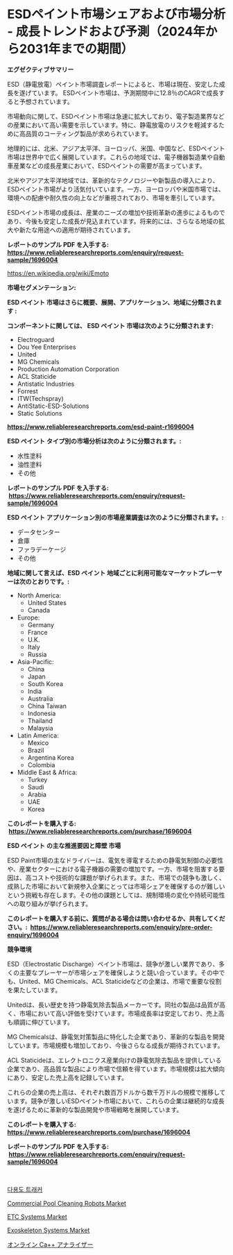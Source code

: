 <p><h1>ESDペイント市場シェアおよび市場分析 - 成長トレンドおよび予測（2024年から2031年までの期間）</h1></p><p><strong>エグゼクティブサマリー</strong></p>
<p><p>ESD（静電放電）ペイント市場調査レポートによると、市場は現在、安定した成長を遂げています。 ESDペイント市場は、予測期間中に12.8％のCAGRで成長すると予想されています。</p><p>市場動向に関して、ESDペイント市場は急速に拡大しており、電子製造業界などの産業において高い需要を示しています。特に、静電放電のリスクを軽減するために高品質のコーティング製品が求められています。</p><p>地理的には、北米、アジア太平洋、ヨーロッパ、米国、中国など、ESDペイント市場は世界中で広く展開しています。これらの地域では、電子機器製造業や自動車産業などの成長産業において、ESDペイントの需要が高まっています。</p><p>北米やアジア太平洋地域では、革新的なテクノロジーや新製品の導入により、ESDペイント市場がより活気付いています。一方、ヨーロッパや米国市場では、環境への配慮や耐久性の向上などが重視されており、市場を牽引しています。</p><p>ESDペイント市場の成長は、産業のニーズの増加や技術革新の進歩によるものであり、今後も安定した成長が見込まれています。将来的には、さらなる地域の拡大や新たな用途への適用が期待されています。</p></p>
<p><strong>レポートのサンプル PDF を入手する: <a href="https://www.reliableresearchreports.com/enquiry/request-sample/1696004">https://www.reliableresearchreports.com/enquiry/request-sample/1696004</a></strong></p>
<p><a href="https://en.wikipedia.org/wiki/Emoto">https://en.wikipedia.org/wiki/Emoto</a></p>
<p><strong>市場セグメンテーション:</strong></p>
<p><strong> ESD ペイント 市場はさらに概要、展開、アプリケーション、地域に分類されます :</strong></p>
<p><strong>コンポーネントに関しては、 ESD ペイント 市場は次のように分類されます: &nbsp;</strong></p>
<p><ul><li>Electroguard</li><li>Dou Yee Enterprises</li><li>United</li><li>MG Chemicals</li><li>Production Automation Corporation</li><li>ACL Staticide</li><li>Antistatic Industries</li><li>Forrest</li><li>ITW(Techspray)</li><li>AntiStatic-ESD-Solutions</li><li>Static Solutions</li></ul></p>
<p><strong><a href="https://www.reliableresearchreports.com/esd-paint-r1696004">https://www.reliableresearchreports.com/esd-paint-r1696004</a></strong></p>
<p><strong> ESD ペイント タイプ別の市場分析は次のように分類されます。:</strong></p>
<p><ul><li>水性塗料</li><li>油性塗料</li><li>その他</li></ul></p>
<p><strong>レポートのサンプル PDF を入手する: &nbsp;<a href="https://www.reliableresearchreports.com/enquiry/request-sample/1696004">https://www.reliableresearchreports.com/enquiry/request-sample/1696004</a></strong></p>
<p><strong> ESD ペイント アプリケーション別の市場産業調査は次のように分類されます。:</strong></p>
<p><ul><li>データセンター</li><li>倉庫</li><li>ファラデーケージ</li><li>その他</li></ul></p>
<p><strong>地域に関して言えば、ESD ペイント 地域ごとに利用可能なマーケットプレーヤーは次のとおりです。:</strong></p>
<p><ul>
    <li>
        North America:
        <ul>
            <li>United States</li>
            <li>Canada</li>
        </ul>
    </li>
    <li>
        Europe:
        <ul>
            <li>Germany</li>
            <li>France</li>
            <li>U.K.</li>
            <li>Italy</li>
            <li>Russia</li>
        </ul>
    </li>
    <li>
        Asia-Pacific:
        <ul>
            <li>China</li>
            <li>Japan</li>
            <li>South Korea</li>
            <li>India</li>
            <li>Australia</li>
            <li>China Taiwan</li>
            <li>Indonesia</li>
            <li>Thailand</li>
            <li>Malaysia</li>
        </ul>
    </li>
    <li>
        Latin America:
        <ul>
            <li>Mexico</li>
            <li>Brazil</li>
            <li>Argentina Korea</li>
            <li>Colombia</li>
        </ul>
    </li>
    <li>
        Middle East & Africa:
        <ul>
            <li>Turkey</li>
            <li>Saudi</li>
            <li>Arabia</li>
            <li>UAE</li>
            <li>Korea</li>
        </ul>
    </li>
    </ul></p>
<p><strong>このレポートを購入する: &nbsp;<a href="https://www.reliableresearchreports.com/purchase/1696004">https://www.reliableresearchreports.com/purchase/1696004</a></strong></p>
<p><strong>ESD ペイント の主な推進要因と障壁 市場</strong></p>
<p><p>ESD Paint市場の主なドライバーは、電気を導電するための静電気制御の必要性や、産業セクターにおける電子機器の需要の増加です。一方、市場を阻害する要因は、高コストや技術的な課題が挙げられます。また、市場での競争も激しく、成熟した市場において新規参入企業にとっては市場シェアを確保するのが難しいという挑戦も存在します。その他の課題としては、規制環境の変化や持続可能性への取り組みが挙げられます。</p></p>
<p><strong>このレポートを購入する前に、質問がある場合は問い合わせるか、共有してください。:&nbsp; <a href="https://www.reliableresearchreports.com/enquiry/pre-order-enquiry/1696004">https://www.reliableresearchreports.com/enquiry/pre-order-enquiry/1696004</a></strong></p>
<p><strong>競争環境</strong></p>
<p><p>ESD（Electrostatic Discharge）ペイント市場は、競争が激しい業界であり、多くの主要なプレーヤーが市場シェアを確保しようと競い合っています。その中でも、United、MG Chemicals、ACL Staticideなどの企業は、市場で重要な役割を果たしています。</p><p>Unitedは、長い歴史を持つ静電気除去製品メーカーです。同社の製品は品質が高く、市場において高い評価を受けています。市場成長率は安定しており、売上高も順調に伸びています。</p><p>MG Chemicalsは、静電気対策製品に特化した企業であり、革新的な製品を開発しています。市場規模も増加しており、今後さらなる成長が期待されています。</p><p>ACL Staticideは、エレクトロニクス産業向けの静電気除去製品を提供している企業であり、高品質な製品により市場で信頼を得ています。市場規模は拡大傾向にあり、安定した売上高を記録しています。</p><p>これらの企業の売上高は、それぞれ数百万ドルから数千万ドルの規模で推移しています。競争が激しいESDペイント市場において、これらの企業は継続的な成長を遂げるために革新的な製品開発や市場戦略を展開しています。</p></p>
<p><strong>このレポートを購入する: &nbsp; <a href="https://www.reliableresearchreports.com/purchase/1696004">https://www.reliableresearchreports.com/purchase/1696004</a></strong></p>
<p><strong>レポートのサンプル PDF を入手する: &nbsp;<a href="https://www.reliableresearchreports.com/enquiry/request-sample/1696004">https://www.reliableresearchreports.com/enquiry/request-sample/1696004</a></strong><strong></strong></p>
<p>&nbsp;</p>
<p><p><a href="https://github.com/lzuwsfreyoq70/Market-Research-Report-List-2/blob/main/7765153176901.md">다용도 트래커</a></p><p><a href="https://www.linkedin.com/pulse/in-depth-analysis-global-commercial-pool-cleaning-robots-market-ajtrc">Commercial Pool Cleaning Robots Market</a></p><p><a href="https://github.com/phuonganhit041011/Market-Research-Report-List-1/blob/main/etc-systems-market.md">ETC Systems Market</a></p><p><a href="https://github.com/nhteumcc68/Market-Research-Report-List-1/blob/main/exoskeleton-systems-market.md">Exoskeleton Systems Market</a></p><p><a href="https://github.com/nemesis2824/Market-Research-Report-List-2/blob/main/6597163164127.md">オンライン Ca++ アナライザー</a></p></p>